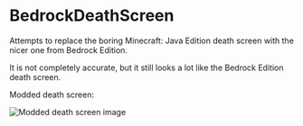 # BedrockDeathScreen
Attempts to replace the boring Minecraft: Java Edition
death screen with the nicer one from Bedrock Edition.

It is not completely accurate, but it still looks
a lot like the Bedrock Edition death screen.

Modded death screen:

![Modded death screen image](https://github.com/user-attachments/assets/a573e79b-139c-4caf-b1d9-1b5f639376ff)
